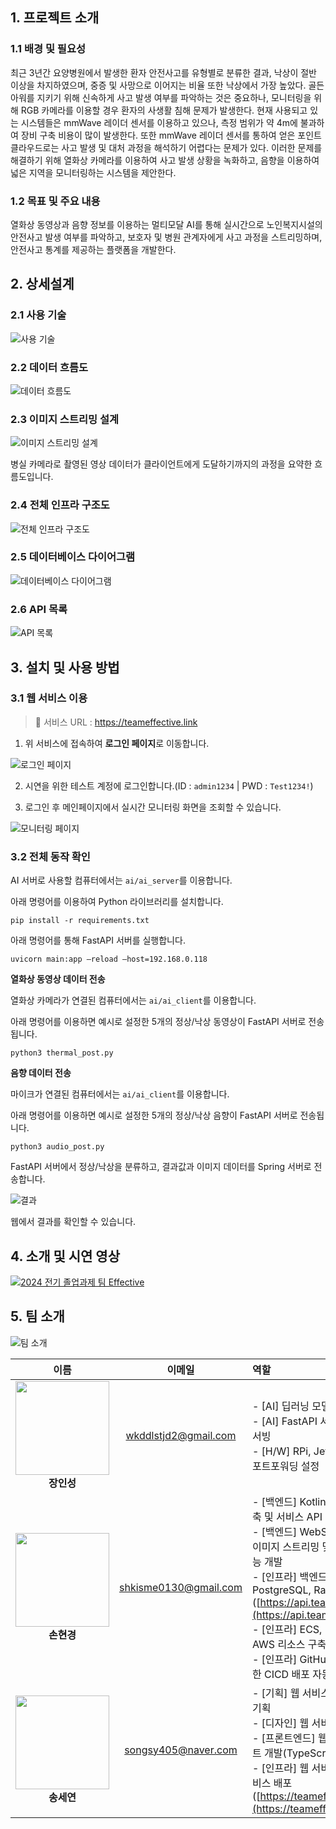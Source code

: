 ## 1. 프로젝트 소개

### 1.1 배경 및 필요성

 최근 3년간 요양병원에서 발생한 환자 안전사고를 유형별로 분류한 결과, 낙상이 절반 이상을 차지하였으며, 중증 및 사망으로 이어지는 비율 또한 낙상에서 가장 높았다. 골든아워를 지키기 위해 신속하게 사고 발생 여부를 파악하는 것은 중요하나, 모니터링을 위해 RGB 카메라를 이용할 경우 환자의 사생활 침해 문제가 발생한다. 현재 사용되고 있는 시스템들은 mmWave 레이더 센서를 이용하고 있으나, 측정 범위가 약 4m에 불과하여 장비 구축 비용이 많이 발생한다. 또한 mmWave 레이더 센서를 통하여 얻은 포인트 클라우드로는 사고 발생 및 대처 과정을 해석하기 어렵다는 문제가 있다. 이러한 문제를 해결하기 위해 열화상 카메라를 이용하여 사고 발생 상황을 녹화하고, 음향을 이용하여 넓은 지역을 모니터링하는 시스템을 제안한다.

### 1.2 목표 및 주요 내용

열화상 동영상과 음향 정보를 이용하는 멀티모달 AI를 통해 실시간으로 노인복지시설의 안전사고 발생 여부를 파악하고, 보호자 및 병원 관계자에게 사고 과정을 스트리밍하며, 안전사고 통계를 제공하는 플랫폼을 개발한다.

## 2. 상세설계

### 2.1 사용 기술

![사용 기술](images/사용기술.png)

### 2.2 데이터 흐름도

![데이터 흐름도](images/데이터-흐름도.png)

### 2.3 이미지 스트리밍 설계

![이미지 스트리밍 설계](images/이미지-스트리밍-설계.png)

병실 카메라로 촬영된 영상 데이터가 클라이언트에게 도달하기까지의 과정을 요약한 흐름도입니다.

### 2.4 전체 인프라 구조도

![전체 인프라 구조도](images/전체-인프라-구조도.png)

### 2.5 데이터베이스 다이어그램

![데이터베이스 다이어그램](images/데이터베이스-다이어그램.png)

### 2.6 API 목록

![API 목록](images/API-목록.png)

## 3. 설치 및 사용 방법

### 3.1 웹 서비스 이용

> 📎 서비스 URL : https://teameffective.link
 
1. 위 서비스에 접속하여 **로그인 페이지**로 이동합니다.
  
![로그인 페이지](images/로그인-페이지.png)
  
2. 시연을 위한 테스트 계정에 로그인합니다.(ID : `admin1234` | PWD : `Test1234!`)

  
3. 로그인 후 메인페이지에서 실시간 모니터링 화면을 조회할 수 있습니다.
  
![모니터링 페이지](images/모니터링-페이지.png)
  

### 3.2 전체 동작 확인

AI 서버로 사용할 컴퓨터에서는 `ai/ai_server`를 이용합니다.

아래 명령어를 이용하여 Python 라이브러리를 설치합니다.

```
pip install -r requirements.txt
```

아래 명령어를 통해 FastAPI 서버를 실행합니다.

```
uvicorn main:app —reload —host=192.168.0.118
```

**열화상 동영상 데이터 전송**

열화상 카메라가 연결된 컴퓨터에서는 `ai/ai_client`를 이용합니다. 

아래 명령어를 이용하면 예시로 설정한 5개의 정상/낙상 동영상이 FastAPI 서버로 전송됩니다.

```
python3 thermal_post.py
```

**음향 데이터 전송**

마이크가 연결된 컴퓨터에서는 `ai/ai_client`를 이용합니다. 

아래 명령어를 이용하면 예시로 설정한 5개의 정상/낙상 음향이 FastAPI 서버로 전송됩니다.

```
python3 audio_post.py
```

FastAPI 서버에서 정상/낙상을 분류하고, 결과값과 이미지 데이터를 Spring 서버로 전송합니다.

![결과](images/결과.png)

웹에서 결과를 확인할 수 있습니다.

## 4. 소개 및 시연 영상

[![2024 전기 졸업과제 팀 Effective](http://img.youtube.com/vi/ihxxosi-OPk/0.jpg)](https://www.youtube.com/watch?v=ihxxosi-OPk)

## 5. 팀 소개

![팀 소개](images/팀소개.png)

|이름|이메일|역할
|:-----:|:-----:|:-----|
|[<img src="https://github.com/is-jang.png" width="150">](https://github.com/is-jang)<br>**장인성**|wkddlstjd2@gmail.com|-   [AI] 딥러닝 모델 학습 및 최적화<br>- [AI] FastAPI 서버 구축 및 모델 서빙<br>- [H/W] RPi, Jetson 환경 구축 및 포트포워딩 설정|
|[<img src="https://github.com/shkisme.png" width="150">](https://github.com/shkisme)<br>**손현경**|shkisme0130@gmail.com|-   [백엔드] Kotlin + Spring 서버 구축 및 서비스 API 개발<br>- [백엔드] WebSocket을 활용한 이미지 스트리밍 및 S3 영상 저장 기능 개발<br>- [인프라] 백엔드 배포 (Spring, PostgreSQL, RabbitMQ) ([https://api.teameffective.link](https://api.teameffective.link/))<br>- [인프라] ECS, ECR, ALB 등 AWS 리소스 구축 및 관리<br>- [인프라] GitHub Action을 활용한 CICD 배포 자동화|
|[<img src="https://github.com/amaran-th.png" width="150">](https://github.com/amaran-th)<br>**송세연**|songsy405@naver.com|-   [기획] 웹 서비스 세부 요구사항 기획<br>- [디자인] 웹 서비스 UI/UX 디자인<br>- [프론트엔드] 웹 서비스 클라이언트 개발(TypeScript & React)<br>- [인프라] 웹 서비스 클라이언트 서비스 배포 ([https://teameffective.link](https://teameffective.link/))|
